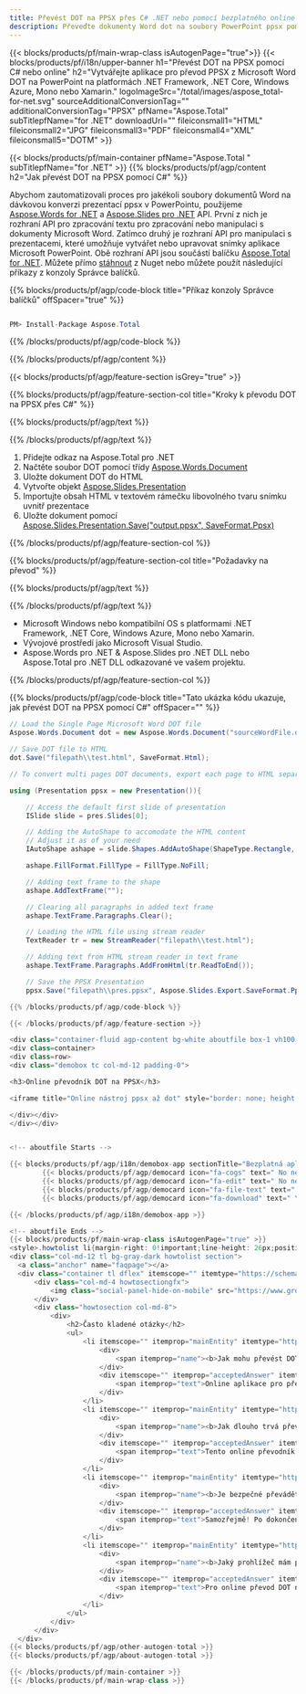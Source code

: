 ```yaml
---
title: Převést DOT na PPSX přes C# .NET nebo pomocí bezplatného online převodníku
description: Převeďte dokumenty Word dot na soubory PowerPoint ppsx pomocí C#. Převeďte více souborů v rámci ASP.NET nebo jiných aplikací .NET.
---
```


{{< blocks/products/pf/main-wrap-class isAutogenPage="true">}}
{{< blocks/products/pf/i18n/upper-banner h1="Převést DOT na PPSX pomocí C# nebo online" h2="Vytvářejte aplikace pro převod PPSX z Microsoft Word DOT na PowerPoint na platformách .NET Framework, .NET Core, Windows Azure, Mono nebo Xamarin." logoImageSrc="/total/images/aspose_total-for-net.svg" sourceAdditionalConversionTag="" additionalConversionTag="PPSX" pfName="Aspose.Total" subTitlepfName="for .NET" downloadUrl="" fileiconsmall1="HTML" fileiconsmall2="JPG" fileiconsmall3="PDF" fileiconsmall4="XML" fileiconsmall5="DOTM" >}}

{{< blocks/products/pf/main-container pfName="Aspose.Total " subTitlepfName="for .NET" >}}
{{% blocks/products/pf/agp/content h2="Jak převést DOT na PPSX pomocí C#" %}}

Abychom zautomatizovali proces pro jakékoli soubory dokumentů Word na dávkovou konverzi prezentací ppsx v PowerPointu, použijeme [Aspose.Words for .NET](https://products.aspose.com/words/net) a [Aspose.Slides pro .NET](https://products.aspose.com/slides/net) API. První z nich je rozhraní API pro zpracování textu pro zpracování nebo manipulaci s dokumenty Microsoft Word. Zatímco druhý je rozhraní API pro manipulaci s prezentacemi, které umožňuje vytvářet nebo upravovat snímky aplikace Microsoft PowerPoint. Obě rozhraní API jsou součástí balíčku [Aspose.Total for .NET](https://products.aspose.com/total/net). Můžete přímo [stáhnout](https://releases.aspose.com/) z Nuget nebo můžete použít následující příkazy z konzoly Správce balíčků.

{{% blocks/products/pf/agp/code-block title="Příkaz konzoly Správce balíčků" offSpacer="true" %}}

```cs

PM> Install-Package Aspose.Total

```

{{% /blocks/products/pf/agp/code-block %}}

{{% /blocks/products/pf/agp/content %}}

{{< blocks/products/pf/agp/feature-section isGrey="true" >}}

{{% blocks/products/pf/agp/feature-section-col title="Kroky k převodu DOT na PPSX přes C#" %}}

{{% blocks/products/pf/agp/text %}}

{{% /blocks/products/pf/agp/text %}}

1. Přidejte odkaz na Aspose.Total pro .NET
1. Načtěte soubor DOT pomocí třídy [Aspose.Words.Document](https://apireference.aspose.com/words/net/aspose.words/document)
1. Uložte dokument DOT do HTML
1. Vytvořte objekt [Aspose.Slides.Presentation](https://apireference.aspose.com/slides/net/aspose.slides/presentation)
1. Importujte obsah HTML v textovém rámečku libovolného tvaru snímku uvnitř prezentace
1. Uložte dokument pomocí [Aspose.Slides.Presentation.Save("output.ppsx", SaveFormat.Ppsx)](https://apireference.aspose.com/slides/net/aspose.slides.presentation/save/methods/5)

{{% /blocks/products/pf/agp/feature-section-col %}}

{{% blocks/products/pf/agp/feature-section-col title="Požadavky na převod" %}}

{{% blocks/products/pf/agp/text %}}

{{% /blocks/products/pf/agp/text %}}

- Microsoft Windows nebo kompatibilní OS s platformami .NET Framework, .NET Core, Windows Azure, Mono nebo Xamarin.
- Vývojové prostředí jako Microsoft Visual Studio.
- Aspose.Words pro .NET &amp; Aspose.Slides pro .NET DLL nebo Aspose.Total pro .NET DLL odkazované ve vašem projektu.

{{% /blocks/products/pf/agp/feature-section-col %}}

{{% blocks/products/pf/agp/code-block title="Tato ukázka kódu ukazuje, jak převést DOT na PPSX pomocí C#" offSpacer="" %}}

```cs
// Load the Single Page Microsoft Word DOT file
Aspose.Words.Document dot = new Aspose.Words.Document("sourceWordFile.dot");

// Save DOT file to HTML 
dot.Save("filepath\\test.html", SaveFormat.Html);

// To convert multi pages DOT documents, export each page to HTML separately using Aspose.Words and then use the below code to convert to PPSX.

using (Presentation ppsx = new Presentation()){

	// Access the default first slide of presentation
	ISlide slide = pres.Slides[0];

	// Adding the AutoShape to accomodate the HTML content 
	// Adjust it as of your need
	IAutoShape ashape = slide.Shapes.AddAutoShape(ShapeType.Rectangle, 10, 10, pres.SlideSize.Size.Width - 20, pres.SlideSize.Size.Height - 10);

	ashape.FillFormat.FillType = FillType.NoFill;

	// Adding text frame to the shape
	ashape.AddTextFrame("");

	// Clearing all paragraphs in added text frame
	ashape.TextFrame.Paragraphs.Clear();

	// Loading the HTML file using stream reader
	TextReader tr = new StreamReader("filepath\\test.html");

	// Adding text from HTML stream reader in text frame
	ashape.TextFrame.Paragraphs.AddFromHtml(tr.ReadToEnd());

	// Save the PPSX Presentation
	ppsx.Save("filepath\\pres.ppsx", Aspose.Slides.Export.SaveFormat.Ppsx);

{{% /blocks/products/pf/agp/code-block %}}

{{< /blocks/products/pf/agp/feature-section >}}

<div class="container-fluid agp-content bg-white aboutfile box-1 vh100 section nopbtm">
<div class=container>
<div class=row>
<div class="demobox tc col-md-12 padding-0">

<h3>Online převodník DOT na PPSX</h3>

<iframe title="Online nástroj ppsx až dot" style="border: none; height: 426px;" scrolling="no" src="https://total-conversion-app-65z5r2lp.qa.k8s.dynabic.com/?to=ppsx&from=dot" id="child-iframe" width="80%"></iframe>

</div></div>
</div></div>


<!-- aboutfile Starts -->

{{< blocks/products/pf/agp/i18n/demobox-app sectionTitle="Bezplatná aplikace pro převod DOT na PPSX" sectionDescription="" >}}
        {{< blocks/products/pf/agp/democard icon="fa-cogs" text=" No need to download or setup anything." >}}
        {{< blocks/products/pf/agp/democard icon="fa-edit" text=" No need to write any code." >}}
        {{< blocks/products/pf/agp/democard icon="fa-file-text" text=" Just upload your DOTM file and hit the \"Convert\" button." >}}
        {{< blocks/products/pf/agp/democard icon="fa-download" text=" You will instantly get the download link for resultant PPSX file." >}}

{{< /blocks/products/pf/agp/i18n/demobox-app >}}

<!-- aboutfile Ends -->
{{< blocks/products/pf/main-wrap-class isAutogenPage="true" >}}
<style>.howtolist li{margin-right: 0!important;line-height: 26px;position: relative;margin-bottom: 10px;font-size: 13px;list-style-type: none;}</style>
<div class="col-md-12 tl bg-gray-dark howtolist section">
  <a class="anchor" name="faqpage"></a>
  <div class="container tl dflex" itemscope="" itemtype="https://schema.org/FAQPage">
      <div class="col-md-4 howtosectiongfx">
          <img class="social-panel-hide-on-mobile" src="https://www.groupdocs.cloud/templates/brand/images/groupdocs/conversion/groupdocs_conversion-brand.png" alt="FAQs" width="335" height="283">
      </div>
      <div class="howtosection col-md-8">
          <div>
              <h2>Často kladené otázky</h2>
              <ul>
                  <li itemscope="" itemprop="mainEntity" itemtype="https://schema.org/Question">
                      <div>
                          <span itemprop="name"><b>Jak mohu převést DOT na PPSX Online?</b></span>
                      </div>
                      <div itemscope="" itemprop="acceptedAnswer" itemtype="https://schema.org/Answer">
                          <span itemprop="text">Online aplikace pro převod DOT je integrována výše. Chcete-li použít tuto aplikaci, můžete přidat svůj soubor DOT přetažením do určené bílé oblasti nebo kliknutím do oblasti importovat dokument. Poté stisknutím tlačítka Převést spusťte proces převodu. Po dokončení převodu DOT na PPSX si můžete stáhnout nově převedený soubor jediným kliknutím a bude vám k dispozici ve formě souboru PPSX.</span>
                      </div>
                  </li>
                  <li itemscope="" itemprop="mainEntity" itemtype="https://schema.org/Question">
                      <div>
                          <span itemprop="name"><b>Jak dlouho trvá převod DOT?</b></span>
                      </div>
                      <div itemscope="" itemprop="acceptedAnswer" itemtype="https://schema.org/Answer">
                          <span itemprop="text">Tento online převodník funguje rychle, ale primárně závisí na velikosti převáděného souboru DOT. U malých souborů DOT lze převod na PPSX dokončit během několika sekund. Pokud jste však převodní kód integrovali do aplikace .NET, bude rychlost převodu záviset na tom, jak dobře byla vaše aplikace optimalizována pro proces převodu.</span>
                      </div>
                  </li>
                  <li itemscope="" itemprop="mainEntity" itemtype="https://schema.org/Question">
                      <div>
                          <span itemprop="name"><b>Je bezpečné převádět DOT na PPSX pomocí bezplatného převodníku Aspose.Total?</b></span>
                      </div>
                      <div itemscope="" itemprop="acceptedAnswer" itemtype="https://schema.org/Answer">
                          <span itemprop="text">Samozřejmě! Po dokončení převodu DOT na PPSX bude okamžitě k dispozici odkaz ke stažení nově převedeného souboru PPSX. Zajišťuje také bezpečnost procesu převodu, protože všechny nahrané soubory, včetně souborů DOT, jsou zcela zabezpečené a po 24 hodinách budou ze systému odstraněny. Kromě toho odkazy ke stažení po uplynutí této doby přestanou fungovat, což zajistí soukromí a ochranu vašich souborů. Integrovaná aplikace je zdarma k použití a je navržena pro testovací účely, takže uživatelé mohou vyhodnotit výsledky před integrací kódu do svých projektů.</span>
                      </div>
                  </li>                 
                  <li itemscope="" itemprop="mainEntity" itemtype="https://schema.org/Question">
                      <div>
                          <span itemprop="name"><b>Jaký prohlížeč mám použít k převodu DOT?</b></span>
                      </div>
                      <div itemscope="" itemprop="acceptedAnswer" itemtype="https://schema.org/Answer">
                          <span itemprop="text">Pro online převod DOT na PPSX můžete použít jakýkoli moderní webový prohlížeč, jako je Google Chrome, Firefox, Opera nebo Safari. Pokud však vyvíjíte desktopovou aplikaci, doporučuje se Aspose.Total DOT Conversion API pro hladké a efektivní zpracování.</span>
                      </div>
                  </li>
              </ul>
          </div>
      </div>
  </div>
{{< blocks/products/pf/agp/other-autogen-total >}}
{{< blocks/products/pf/agp/about-autogen-total >}}

{{< /blocks/products/pf/main-container >}}
{{< /blocks/products/pf/main-wrap-class >}}